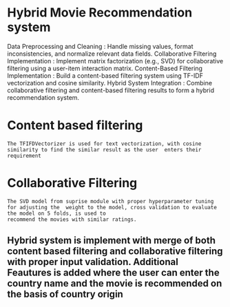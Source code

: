 # Hybrid Movie Recommendation system 
Data Preprocessing and Cleaning : Handle missing values, format inconsistencies, and normalize relevant data fields.
Collaborative Filtering Implementation : Implement matrix factorization (e.g., SVD) for collaborative filtering using a user-item interaction matrix.
Content-Based Filtering Implementation : Build a content-based filtering system using TF-IDF vectorization and cosine similarity.
Hybrid System Integration : Combine collaborative filtering and content-based filtering results to form a hybrid recommendation system.



# Content based filtering 
    The TFIFDVectorizer is used for text vectorization, with cosine similarity to find the similar result as the user  enters their requirement

# Collaborative Filtering 
    The SVD model from suprise module with proper hyperparameter tuning for adjusting the  weight to the model, cross validation to evaluate the model on 5 folds, is used to       
    recommend the movies with similar ratings. 

##  Hybrid system is implement with merge of both content based filtering and collaborative filtering with proper input validation. Additional Feautures is added where the user can enter the country name and  the movie is recommended on  the basis of country origin 

